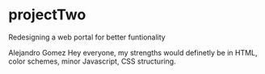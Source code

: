 # projectTwo
Redesigning a web portal for better funtionality

Alejandro Gomez
Hey everyone, my strengths would definetly be in HTML, color schemes, minor Javascript, CSS structuring. 

